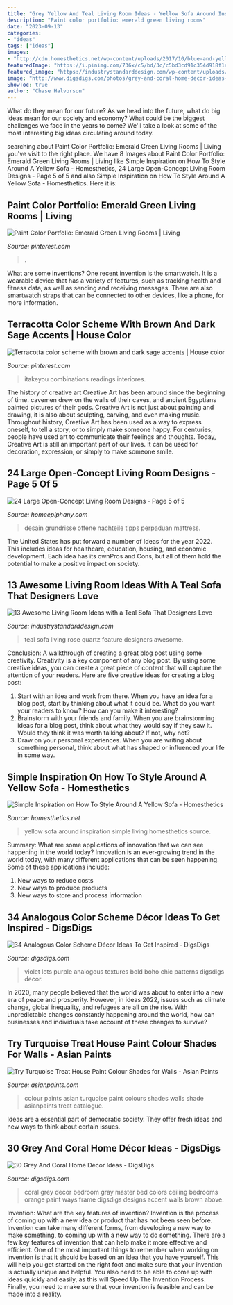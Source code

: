 ```yaml
---
title: "Grey Yellow And Teal Living Room Ideas - Yellow Sofa Around Inspiration Simple Living Homesthetics Source"
description: "Paint color portfolio: emerald green living rooms"
date: "2023-09-13"
categories:
- "ideas"
tags: ["ideas"]
images:
- "http://cdn.homesthetics.net/wp-content/uploads/2017/10/blue-and-yellow-living-room.jpg"
featuredImage: "https://i.pinimg.com/736x/c5/bd/3c/c5bd3cd91c354d918f1ef2f0df848079.jpg"
featured_image: "https://industrystandarddesign.com/wp-content/uploads/2019/06/brand-feature-img.jpg"
image: "http://www.digsdigs.com/photos/grey-and-coral-home-decor-ideas-28-554x681.jpg"
ShowToc: true
author: "Chase Halvorson"
---
```



What do they mean for our future?
As we head into the future, what do big ideas mean for our society and economy? What could be the biggest challenges we face in the years to come? We'll take a look at some of the most interesting big ideas circulating around today.

	

		
searching about Paint Color Portfolio: Emerald Green Living Rooms | Living you've visit to the right place. We have 8 Images about Paint Color Portfolio: Emerald Green Living Rooms | Living like Simple Inspiration on How To Style Around A Yellow Sofa - Homesthetics, 24 Large Open-Concept Living Room Designs - Page 5 of 5 and also Simple Inspiration on How To Style Around A Yellow Sofa - Homesthetics. Here it is:
		
    
## Paint Color Portfolio: Emerald Green Living Rooms | Living

<img loading=lazy src="https://i.pinimg.com/736x/34/e3/0c/34e30c664379885dee53a04159e60fba.jpg" onerror="this.onerror=null;this.src='https://tse3.mm.bing.net/th?id=OIP.Q1GhmnrOi4o4iVJzynrekAHaLK&amp;pid=15.1';" alt="Paint Color Portfolio: Emerald Green Living Rooms | Living">

_Source: pinterest.com_

>. 

	

What are some inventions?
One recent invention is the smartwatch. It is a wearable device that has a variety of features, such as tracking health and fitness data, as well as sending and receiving messages. There are also smartwatch straps that can be connected to other devices, like a phone, for more information.

    
## Terracotta Color Scheme With Brown And Dark Sage Accents | House Color

<img loading=lazy src="https://i.pinimg.com/736x/c5/bd/3c/c5bd3cd91c354d918f1ef2f0df848079.jpg" onerror="this.onerror=null;this.src='https://tse1.mm.bing.net/th?id=OIP.pbpq0Um3wWS12ltXoqAqogHaOI&amp;pid=15.1';" alt="Terracotta color scheme with brown and dark sage accents | House color">

_Source: pinterest.com_

>itakeyou combinations readings interiores. 

	

The history of creative art
Creative Art has been around since the beginning of time. cavemen drew on the walls of their caves, and ancient Egyptians painted pictures of their gods. Creative Art is not just about painting and drawing, it is also about sculpting, carving, and even making music.
Throughout history, Creative Art has been used as a way to express oneself, to tell a story, or to simply make someone happy. For centuries, people have used art to communicate their feelings and thoughts. Today, Creative Art is still an important part of our lives. It can be used for decoration, expression, or simply to make someone smile.

    
## 24 Large Open-Concept Living Room Designs - Page 5 Of 5

<img loading=lazy src="https://homeepiphany.com/wp-content/uploads/2015/11/24-Large-Open-Concept-Living-Room-Designs-21.jpg" onerror="this.onerror=null;this.src='https://tse1.mm.bing.net/th?id=OIP.6R_uGb4JZsFrbkwYfyWJyQHaE7&amp;pid=15.1';" alt="24 Large Open-Concept Living Room Designs - Page 5 of 5">

_Source: homeepiphany.com_

>desain grundrisse offene nachteile tipps perpaduan mattress. 

	

The United States has put forward a number of Ideas for the year 2022. This includes ideas for healthcare, education, housing, and economic development. Each idea has its ownPros and Cons, but all of them hold the potential to make a positive impact on society.

    
## 13 Awesome Living Room Ideas With A Teal Sofa That Designers Love

<img loading=lazy src="https://industrystandarddesign.com/wp-content/uploads/2019/06/brand-feature-img.jpg" onerror="this.onerror=null;this.src='https://tse4.mm.bing.net/th?id=OIP.xc5lyfkfhK6BpLpvbVuAFQHaJ4&amp;pid=15.1';" alt="13 Awesome Living Room Ideas with a Teal Sofa That Designers Love">

_Source: industrystandarddesign.com_

>teal sofa living rose quartz feature designers awesome. 

	

Conclusion: A walkthrough of creating a great blog post using some creativity.
Creativity is a key component of any blog post. By using some creative ideas, you can create a great piece of content that will capture the attention of your readers. Here are five creative ideas for creating a blog post: 
1. Start with an idea and work from there. When you have an idea for a blog post, start by thinking about what it could be. What do you want your readers to know? How can you make it interesting? 
2. Brainstorm with your friends and family. When you are brainstorming ideas for a blog post, think about what they would say if they saw it. Would they think it was worth talking about? If not, why not? 
3. Draw on your personal experiences. When you are writing about something personal, think about what has shaped or influenced your life in some way.

    
## Simple Inspiration On How To Style Around A Yellow Sofa - Homesthetics

<img loading=lazy src="http://cdn.homesthetics.net/wp-content/uploads/2017/10/blue-and-yellow-living-room.jpg" onerror="this.onerror=null;this.src='https://tse4.mm.bing.net/th?id=OIP.JUTXS-DHAME4JfDsaoTTTgHaE8&amp;pid=15.1';" alt="Simple Inspiration on How To Style Around A Yellow Sofa - Homesthetics">

_Source: homesthetics.net_

>yellow sofa around inspiration simple living homesthetics source. 

	

Summary: What are some applications of innovation that we can see happening in the world today?
Innovation is an ever-growing trend in the world today, with many different applications that can be seen happening. Some of these applications include: 
1. New ways to reduce costs 
2. New ways to produce products 
3. New ways to store and process information 

    
## 34 Analogous Color Scheme Décor Ideas To Get Inspired - DigsDigs

<img loading=lazy src="https://www.digsdigs.com/photos/2017/02/23-boho-chic-room-with-bold-violet-and-blue-lots-of-patterns-and-textures.jpg" onerror="this.onerror=null;this.src='https://tse2.mm.bing.net/th?id=OIP.nIWG4pXSZ7yMv86-BIOI8wAAAA&amp;pid=15.1';" alt="34 Analogous Color Scheme Décor Ideas To Get Inspired - DigsDigs">

_Source: digsdigs.com_

>violet lots purple analogous textures bold boho chic patterns digsdigs decor. 

	

In 2020, many people believed that the world was about to enter into a new era of peace and prosperity. However, in ideas 2022, issues such as climate change, global inequality, and refugees are all on the rise. With unpredictable changes constantly happening around the world, how can businesses and individuals take account of these changes to survive?

    
## Try Turquoise Treat House Paint Colour Shades For Walls - Asian Paints

<img loading=lazy src="https://www.asianpaints.com/content/dam/asian_paints/colours/room-shots/teals-blues-colour-shade-asian-paints-7505.jpg" onerror="this.onerror=null;this.src='https://tse4.mm.bing.net/th?id=OIP.1hWw6mOLgEvqoq4q643cqQHaGK&amp;pid=15.1';" alt="Try Turquoise Treat House Paint Colour Shades for Walls - Asian Paints">

_Source: asianpaints.com_

>colour paints asian turquoise paint colours shades walls shade asianpaints treat catalogue. 

	

Ideas are a essential part of democratic society. They offer fresh ideas and new ways to think about certain issues. 

    
## 30 Grey And Coral Home Décor Ideas - DigsDigs

<img loading=lazy src="http://www.digsdigs.com/photos/grey-and-coral-home-decor-ideas-28-554x681.jpg" onerror="this.onerror=null;this.src='https://tse4.mm.bing.net/th?id=OIP.K5KcgHF5U9md7EQE4Dk2XgHaJG&amp;pid=15.1';" alt="30 Grey And Coral Home Décor Ideas - DigsDigs">

_Source: digsdigs.com_

>coral grey decor bedroom gray master bed colors ceiling bedrooms orange paint ways frame digsdigs designs accent walls brown above. 

	

Invention: What are the key features of invention?
Invention is the process of coming up with a new idea or product that has not been seen before. Invention can take many different forms, from developing a new way to make something, to coming up with a new way to do something. There are a few key features of invention that can help make it more effective and efficient. 
One of the most important things to remember when working on invention is that it should be based on an idea that you have yourself. This will help you get started on the right foot and make sure that your invention is actually unique and helpful. You also need to be able to come up with ideas quickly and easily, as this will Speed Up The Invention Process. Finally, you need to make sure that your invention is feasible and can be made into a reality.

